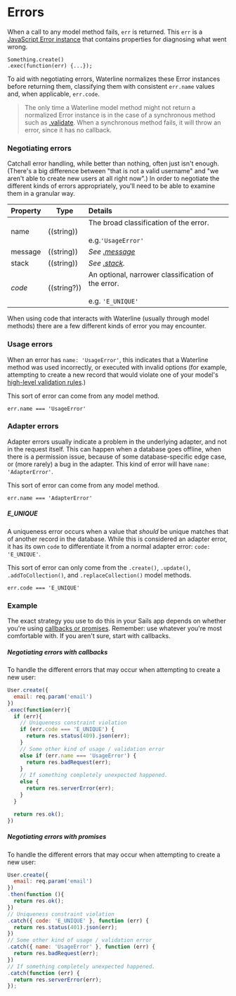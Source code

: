 # Errors

When a call to any model method fails, `err` is returned. This `err` is a [JavaScript Error instance](https://developer.mozilla.org/en-US/docs/Web/JavaScript/Reference/Global_Objects/Error) that contains properties for diagnosing what went wrong.

```usage
Something.create()
.exec(function(err) {...});
```

To aid with negotiating errors, Waterline normalizes these Error instances before returning them, classifying them with consistent `err.name` values and, when applicable, `err.code`.

> The only time a Waterline model method might not return a normalized Error instance is in the case of a synchronous method such as [.validate](http://sailsjs.com/documentation/reference/waterline-orm/models/validate). When a synchronous method fails, it will throw an error, since it has no callback.


### Negotiating errors

Catchall error handling, while better than nothing, often just isn't enough. (There's a big difference between "that is not a valid username" and "we aren't able to create new users at all right now".) In order to negotiate the different kinds of errors appropriately, you'll need to be able to examine them in a granular way.


| Property       | Type          | Details            |
|:---------------|---------------|:-------------------|
| name           | ((string))    | The broad classification of the error. <br/><br/> e.g.`'UsageError'`     |
| message        | ((string))    | _See [.message](https://nodejs.org/dist/latest-v7.x/docs/api/errors.html#errors_error_message)_   |
| stack          | ((string))    | _See [.stack](https://nodejs.org/dist/latest-v7.x/docs/api/errors.html#errors_error_stack)._    | <!--A summary of this error and where it originated-->
| _code_         | ((string?))   | An optional, narrower classification of the error.<br/><br/>e.g. `'E_UNIQUE'`       |

When using code that interacts with Waterline (usually through model methods) there are a few different kinds of error you may encounter.


### Usage errors

When an error has `name: 'UsageError'`, this indicates that a Waterline method was used incorrectly, or executed with invalid options (for example, attempting to create a new record that would violate one of your model's [high-level validation rules](http://sailsjs.com/documentation/concepts/models-and-orm/validations#?validation-rules).)

This sort of error can come from any model method.

```
err.name === 'UsageError'
```

### Adapter errors

Adapter errors usually indicate a problem in the underlying adapter, and not in the request itself. This can happen when a database goes offline, when there is a permission issue, because of some database-specific edge case, or (more rarely) a bug in the adapter. This kind of error will have `name: 'AdapterError'`.

This sort of error can come from any model method.

```
err.name === 'AdapterError'
```


##### E_UNIQUE

A uniqueness error occurs when a value that _should_ be unique matches that of another record in the database. While this is considered an adapter error, it has its own `code` to differentiate it from a normal adapter error: `code: 'E_UNIQUE'`.

This sort of error can only come from the `.create()`, `.update()`, `.addToCollection()`, and `.replaceCollection()` model methods.

```
err.code === 'E_UNIQUE'
```

### Example

The exact strategy you use to do this in your Sails app depends on whether you're using [callbacks or promises](https://github.com/balderdashy/sails/issues/3459#issuecomment-171039631).  Remember: use whatever you're most comfortable with.  If you aren't sure, start with callbacks.

##### Negotiating errors with callbacks

To handle the different errors that may occur when attempting to create a new user:

```javascript
User.create({
  email: req.param('email')
})
.exec(function(err){
  if (err){
    // Uniqueness constraint violation
    if (err.code === 'E_UNIQUE') {
      return res.status(409).json(err);
    }
    // Some other kind of usage / validation error
    else if (err.name === 'UsageError') {
      return res.badRequest(err);
    }
    // If something completely unexpected happened.
    else {
      return res.serverError(err);
    }
  }

  return res.ok();
})
```

##### Negotiating errors with promises

To handle the different errors that may occur when attempting to create a new user:

```javascript
User.create({
  email: req.param('email')
})
.then(function (){
  return res.ok();
})
// Uniqueness constraint violation
.catch({ code: 'E_UNIQUE' }, function (err) {
  return res.status(401).json(err);
})
// Some other kind of usage / validation error
.catch({ name: 'UsageError' }, function (err) {
  return res.badRequest(err);
})
// If something completely unexpected happened.
.catch(function (err) {
  return res.serverError(err);
});
```


<docmeta name="displayName" value="Errors">
